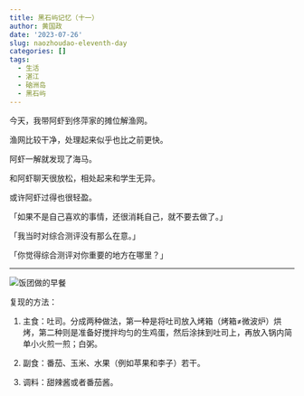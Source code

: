 ```yaml
---
title: 黑石屿记忆（十一）
author: 黄国政
date: '2023-07-26'
slug: naozhoudao-eleventh-day
categories: []
tags:
  - 生活
  - 湛江
  - 硇洲岛
  - 黑石屿
---
```


<!--more-->

今天，我带阿虾到佟萍家的摊位解渔网。

渔网比较干净，处理起来似乎也比之前更快。

阿虾一解就发现了海马。

和阿虾聊天很放松，相处起来和学生无异。

或许阿虾过得也很轻盈。

「如果不是自己喜欢的事情，还很消耗自己，就不要去做了。」

「我当时对综合测评没有那么在意。」

「你觉得综合测评对你重要的地方在哪里？」

---

![饭团做的早餐](https://cdn.jsdelivr.net/gh/residualsun1/blog-static/images/2023/07/07-26-breakfast.jpg)

复现的方法：

1. 主食：吐司。分成两种做法，第一种是将吐司放入烤箱（烤箱≠微波炉）烘烤，第二种则是准备好搅拌均匀的生鸡蛋，然后涂抹到吐司上，再放入锅内简单小火煎一煎；白粥。

2. 副食：番茄、玉米、水果（例如苹果和李子）若干。

3. 调料：甜辣酱或者番茄酱。